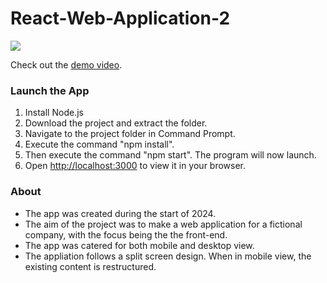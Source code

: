 # React-Web-Application-2

<img src="src/Images/Web App 2 Promo Pic.png"/>

Check out the [demo video]().

### Launch the App

1) Install Node.js
2) Download the project and extract the folder.
3) Navigate to the project folder in Command Prompt.
4) Execute the command "npm install".
5) Then execute the command "npm start". The program will now launch. 
6) Open [http://localhost:3000](http://localhost:3000) to view it in your browser.

### About

- The app was created during the start of 2024.
- The aim of the project was to make a web application for a fictional company, with the focus being the the front-end.
- The app was catered for both mobile and desktop view.
- The appliation follows a split screen design. When in mobile view, the existing content is restructured.
